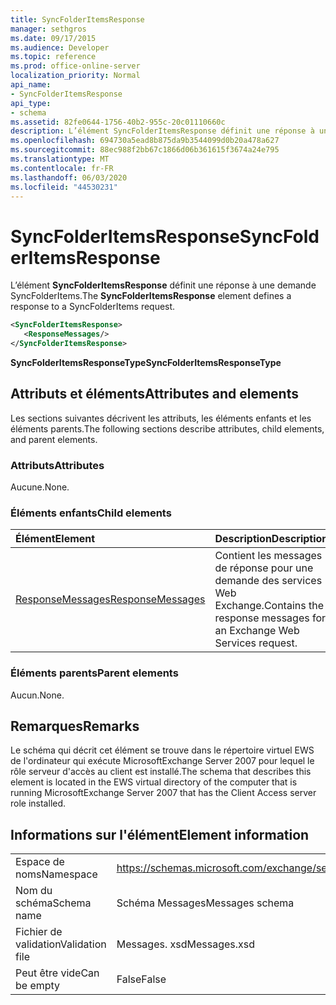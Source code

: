 ```yaml
---
title: SyncFolderItemsResponse
manager: sethgros
ms.date: 09/17/2015
ms.audience: Developer
ms.topic: reference
ms.prod: office-online-server
localization_priority: Normal
api_name:
- SyncFolderItemsResponse
api_type:
- schema
ms.assetid: 82fe0644-1756-40b2-955c-20c01110660c
description: L’élément SyncFolderItemsResponse définit une réponse à une demande SyncFolderItems.
ms.openlocfilehash: 694730a5ead8b875da9b3544099d0b20a478a627
ms.sourcegitcommit: 88ec988f2bb67c1866d06b361615f3674a24e795
ms.translationtype: MT
ms.contentlocale: fr-FR
ms.lasthandoff: 06/03/2020
ms.locfileid: "44530231"
---
```

# <a name="syncfolderitemsresponse"></a><span data-ttu-id="f2976-103">SyncFolderItemsResponse</span><span class="sxs-lookup"><span data-stu-id="f2976-103">SyncFolderItemsResponse</span></span>

<span data-ttu-id="f2976-104">L’élément **SyncFolderItemsResponse** définit une réponse à une demande SyncFolderItems.</span><span class="sxs-lookup"><span data-stu-id="f2976-104">The **SyncFolderItemsResponse** element defines a response to a SyncFolderItems request.</span></span> 
  
```xml
<SyncFolderItemsResponse>
   <ResponseMessages/>
</SyncFolderItemsResponse>
```

 <span data-ttu-id="f2976-105">**SyncFolderItemsResponseType**</span><span class="sxs-lookup"><span data-stu-id="f2976-105">**SyncFolderItemsResponseType**</span></span>
## <a name="attributes-and-elements"></a><span data-ttu-id="f2976-106">Attributs et éléments</span><span class="sxs-lookup"><span data-stu-id="f2976-106">Attributes and elements</span></span>

<span data-ttu-id="f2976-107">Les sections suivantes décrivent les attributs, les éléments enfants et les éléments parents.</span><span class="sxs-lookup"><span data-stu-id="f2976-107">The following sections describe attributes, child elements, and parent elements.</span></span>
  
### <a name="attributes"></a><span data-ttu-id="f2976-108">Attributs</span><span class="sxs-lookup"><span data-stu-id="f2976-108">Attributes</span></span>

<span data-ttu-id="f2976-109">Aucune.</span><span class="sxs-lookup"><span data-stu-id="f2976-109">None.</span></span>
  
### <a name="child-elements"></a><span data-ttu-id="f2976-110">Éléments enfants</span><span class="sxs-lookup"><span data-stu-id="f2976-110">Child elements</span></span>

|<span data-ttu-id="f2976-111">**Élément**</span><span class="sxs-lookup"><span data-stu-id="f2976-111">**Element**</span></span>|<span data-ttu-id="f2976-112">**Description**</span><span class="sxs-lookup"><span data-stu-id="f2976-112">**Description**</span></span>|
|:-----|:-----|
|[<span data-ttu-id="f2976-113">ResponseMessages</span><span class="sxs-lookup"><span data-stu-id="f2976-113">ResponseMessages</span></span>](responsemessages.md) <br/> |<span data-ttu-id="f2976-114">Contient les messages de réponse pour une demande des services Web Exchange.</span><span class="sxs-lookup"><span data-stu-id="f2976-114">Contains the response messages for an Exchange Web Services request.</span></span>  <br/> |
   
### <a name="parent-elements"></a><span data-ttu-id="f2976-115">Éléments parents</span><span class="sxs-lookup"><span data-stu-id="f2976-115">Parent elements</span></span>

<span data-ttu-id="f2976-116">Aucun.</span><span class="sxs-lookup"><span data-stu-id="f2976-116">None.</span></span>
  
## <a name="remarks"></a><span data-ttu-id="f2976-117">Remarques</span><span class="sxs-lookup"><span data-stu-id="f2976-117">Remarks</span></span>

<span data-ttu-id="f2976-118">Le schéma qui décrit cet élément se trouve dans le répertoire virtuel EWS de l'ordinateur qui exécute MicrosoftExchange Server 2007 pour lequel le rôle serveur d'accès au client est installé.</span><span class="sxs-lookup"><span data-stu-id="f2976-118">The schema that describes this element is located in the EWS virtual directory of the computer that is running MicrosoftExchange Server 2007 that has the Client Access server role installed.</span></span>
  
## <a name="element-information"></a><span data-ttu-id="f2976-119">Informations sur l'élément</span><span class="sxs-lookup"><span data-stu-id="f2976-119">Element information</span></span>

|||
|:-----|:-----|
|<span data-ttu-id="f2976-120">Espace de noms</span><span class="sxs-lookup"><span data-stu-id="f2976-120">Namespace</span></span>  <br/> |https://schemas.microsoft.com/exchange/services/2006/messages  <br/> |
|<span data-ttu-id="f2976-121">Nom du schéma</span><span class="sxs-lookup"><span data-stu-id="f2976-121">Schema name</span></span>  <br/> |<span data-ttu-id="f2976-122">Schéma Messages</span><span class="sxs-lookup"><span data-stu-id="f2976-122">Messages schema</span></span>  <br/> |
|<span data-ttu-id="f2976-123">Fichier de validation</span><span class="sxs-lookup"><span data-stu-id="f2976-123">Validation file</span></span>  <br/> |<span data-ttu-id="f2976-124">Messages. xsd</span><span class="sxs-lookup"><span data-stu-id="f2976-124">Messages.xsd</span></span>  <br/> |
|<span data-ttu-id="f2976-125">Peut être vide</span><span class="sxs-lookup"><span data-stu-id="f2976-125">Can be empty</span></span>  <br/> |<span data-ttu-id="f2976-126">False</span><span class="sxs-lookup"><span data-stu-id="f2976-126">False</span></span>  <br/> |
   

